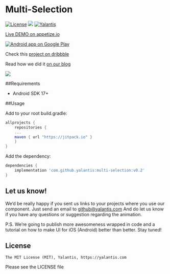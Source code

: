 # Multi-Selection

[![License](http://img.shields.io/badge/license-MIT-green.svg?style=flat)]()
[![](https://jitpack.io/v/yalantis/multi-selection.svg)](https://jitpack.io/#yalantis/multi-selection)
[![Yalantis](https://raw.githubusercontent.com/Yalantis/PullToRefresh/develop/PullToRefreshDemo/Resources/badge_dark.png)](https://yalantis.com/?utm_source=github)

[Live DEMO on appetize.io](https://appetize.io/app/ed1av4rv6k3f29y8e07kpj3e9g?device=nexus5&scale=75&orientation=portrait&osVersion=7.0)

<a href="https://play.google.com/store/apps/details?id=com.yalantis.multiselect.demo"><img alt="Android app on Google Play" src="https://developer.android.com/images/brand/en_app_rgb_wo_60.png" /></a>

Check this [project on dribbble](https://dribbble.com/shots/2904577-Multi-Selection-Experiment)

Read how we did it [on our blog](https://yalantis.com/blog/how-we-created-a-multiselection-solution-for-android/)

<img src="imgs/dribble.gif"/>

##Requirements
- Android SDK 17+

##Usage

Add to your root build.gradle:
```Groovy
allprojects {
	repositories {
	...
	maven { url "https://jitpack.io" }
	}
}
```

Add the dependency:
```Groovy
dependencies {
    implementation 'com.github.yalantis:multi-selection:v0.2'
}
```

## Let us know!

We’d be really happy if you sent us links to your projects where you use our component. Just send an email to github@yalantis.com And do let us know if you have any questions or suggestion regarding the animation. 

P.S. We’re going to publish more awesomeness wrapped in code and a tutorial on how to make UI for iOS (Android) better than better. Stay tuned!

## License

	The MIT License (MIT), Yalantis, https://yalantis.com
  Please see the LICENSE file

